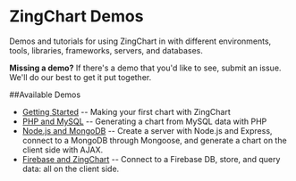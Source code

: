 # ZingChart Demos

Demos and tutorials for using ZingChart in with different environments, tools, libraries, frameworks, servers, and databases.

**Missing a demo?**
If there's a demo that you'd like to see, submit an issue. We'll do our best to get it put together.

##Available Demos

* [Getting Started](Getting%20Started/README.md) -- Making your first chart with ZingChart
* [PHP and MySQL](MySQL/README.md) -- Generating a chart from MySQL data with PHP
* [Node.js and MongoDB](MongoDB/README.md) -- Create a server with Node.js and Express, connect to a MongoDB through Mongoose, and generate a chart on the client side with AJAX.
* [Firebase and ZingChart](Firebase/README.md) -- Connect to a Firebase DB, store, and query data: all on the client side.
